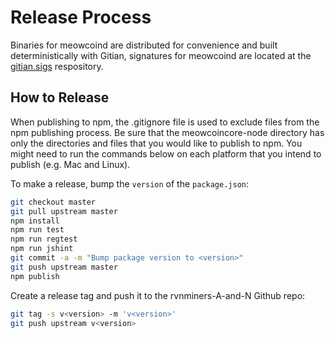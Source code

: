 # Release Process

Binaries for meowcoind are distributed for convenience and built deterministically with Gitian, signatures for meowcoind are located at the [gitian.sigs](https://github.com/rvnminers-A-and-N/gitian.sigs) respository.

## How to Release

When publishing to npm, the .gitignore file is used to exclude files from the npm publishing process. Be sure that the meowcoincore-node directory has only the directories and files that you would like to publish to npm. You might need to run the commands below on each platform that you intend to publish (e.g. Mac and Linux).

To make a release, bump the `version` of the `package.json`:

```bash
git checkout master
git pull upstream master
npm install
npm run test
npm run regtest
npm run jshint
git commit -a -m "Bump package version to <version>"
git push upstream master
npm publish
```

Create a release tag and push it to the rvnminers-A-and-N Github repo:

```bash
git tag -s v<version> -m 'v<version>'
git push upstream v<version>
```
